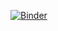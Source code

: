 [![Binder](https://mybinder.org/badge_logo.svg)](https://mybinder.org/v2/gh/Cordier-Info/Recap.git/master?urlpath=lab/tree/recap.ipynb)
